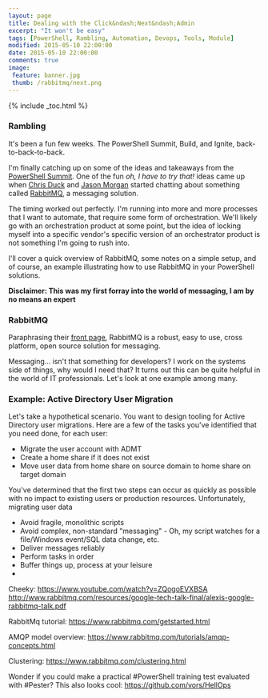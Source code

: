 ```yaml
---
layout: page
title: Dealing with the Click&ndash;Next&ndash;Admin
excerpt: "It won't be easy"
tags: [PowerShell, Rambling, Automation, Devops, Tools, Module]
modified: 2015-05-10 22:00:00
date: 2015-05-10 22:00:00
comments: true
image:
 feature: banner.jpg
 thumb: /rabbitmq/next.png
---
```

{% include _toc.html %}

### Rambling

It's been a fun few weeks. The PowerShell Summit, Build, and Ignite, back-to-back-to-back.

I'm finally catching up on some of the ideas and takeaways from the [PowerShell Summit](http://ramblingcookiemonster.github.io/PowerShell-Summit-Wrap/). One of the fun *oh, I have to try that!* ideas came up when [Chris Duck](https://twitter.com/gpduck) and [Jason Morgan](https://twitter.com/rjasonmorgan) started chatting about something called [RabbitMQ](https://www.rabbitmq.com/getstarted.html), a messaging solution.

The timing worked out perfectly. I'm running into more and more processes that I want to automate, that require some form of orchestration. We'll likely go with an orchestration product at some point, but the idea of locking myself into a specific vendor's specific version of an orchestrator product is not something I'm going to rush into.

I'll cover a quick overview of RabbitMQ, some notes on a simple setup, and of course, an example illustrating how to use RabbitMQ in your PowerShell solutions.

**Disclaimer: This was my first forray into the world of messaging, I am by no means an expert**

### RabbitMQ

Paraphrasing their [front page](https://www.rabbitmq.com/), RabbitMQ is a robust, easy to use, cross platform, open source solution for messaging.

Messaging... isn't that something for developers? I work on the systems side of things, why would I need that? It turns out this can be quite helpful in the world of IT professionals. Let's look at one example among many.

### Example: Active Directory User Migration

Let's take a hypothetical scenario. You want to design tooling for Active Directory user migrations. Here are a few of the tasks you've identified that you need done, for each user:

* Migrate the user account with ADMT
* Create a home share if it does not exist
* Move user data from home share on source domain to home share on target domain

You've determined that the first two steps can occur as quickly as possible with no impact to existing users or production resources. Unfortunately, migrating user data

* Avoid fragile, monolithic scripts
* Avoid complex, non-standard "messaging" - Oh, my script watches for a file/Windows event/SQL data change, etc.
* Deliver messages reliably
* Perform tasks in order
* Buffer things up, process at your leisure
* 


Cheeky:
https://www.youtube.com/watch?v=ZQogoEVXBSA
http://www.rabbitmq.com/resources/google-tech-talk-final/alexis-google-rabbitmq-talk.pdf

RabbitMq tutorial:
https://www.rabbitmq.com/getstarted.html

AMQP model overview:
https://www.rabbitmq.com/tutorials/amqp-concepts.html

Clustering:
https://www.rabbitmq.com/clustering.html

Wonder if you could make a practical #PowerShell training test evaluated with #Pester? This also looks cool: https://github.com/vors/HellOps